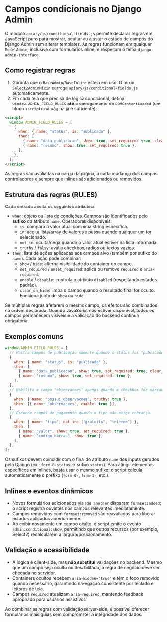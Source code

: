 # Campos condicionais no Django Admin

O módulo `apiary/js/conditional-fields.js` permite declarar regras em JavaScript puro para mostrar, ocultar ou ajustar o estado de campos do Django Admin sem alterar templates. As regras funcionam em qualquer `ModelAdmin`, inclusive com formulários inline, e respeitam o tema `django-admin-interface`.

## Como registrar regras

1. Garanta que o `BaseAdmin`/`BaseInline` esteja em uso. O mixin `Select2AdminMixin` carrega `apiary/js/conditional-fields.js` automaticamente.
2. Em cada tela que precisa de lógica condicional, defina `window.ADMIN_FIELD_RULES` **até** o carregamento do `DOMContentLoaded` (um bloco `<script>` na página já é suficiente):

```html
<script>
  window.ADMIN_FIELD_RULES = [
    {
      when: { name: "status", is: "publicado" },
      then: [
        { name: "data_publicacao", show: true, set_required: true, clear_on_hide: true },
        { name: "resumo", show: true, set_required: true },
      ],
    },
  ];
</script>
```

As regras são avaliadas na carga da página, a cada mudança dos campos controladores e sempre que inlines são adicionados ou removidos.

## Estrutura das regras (RULES)

Cada entrada aceita os seguintes atributos:

- `when`: objeto ou lista de condições. Campos são identificados pelo **sufixo** do atributo `name`. Operadores disponíveis:
  - `is`: compara o valor atual com uma string específica.
  - `in`: aceita lista/array de valores e passa quando qualquer um for selecionado.
  - `not_in`: oculta/nega quando o valor atual estiver na lista informada.
  - `truthy` / `falsy`: avalia checkbox, radios ou textos vazios.
- `then`: lista de ações aplicadas aos campos alvo (também por sufixo do `name`). Cada ação pode combinar:
  - `show` / `hide`: alterna visibilidade do container do campo.
  - `set_required` / `unset_required`: aplica ou remove `required` e `aria-required`.
  - `enable` / `disable`: controla o atributo `disabled` (respeitando estados padrão).
  - `clear_on_hide`: limpa o campo quando o resultado final for oculto. Funciona junto de `show` ou `hide`.

Se múltiplas regras afetarem o mesmo campo, os efeitos são combinados na ordem declarada. Quando JavaScript não estiver disponível, todos os campos permanecem visíveis e a validação do backend continua obrigatória.

## Exemplos comuns

```javascript
window.ADMIN_FIELD_RULES = [
  // Mostra campos de publicação somente quando o status for "publicado".
  {
    when: { name: "status", is: "publicado" },
    then: [
      { name: "data_publicacao", show: true, set_required: true, clear_on_hide: true },
      { name: "resumo", show: true, set_required: true },
    ],
  },
  // Habilita o campo "observacoes" apenas quando o checkbox for marcado.
  {
    when: { name: "possui_observacoes", truthy: true },
    then: [{ name: "observacoes", enable: true }],
  },
  // Esconde campos de pagamento quando o tipo não exige cobrança.
  {
    when: { name: "tipo", not_in: ["gratuito", "interno"] },
    then: [
      { name: "valor", show: true, set_required: true },
      { name: "codigo_barras", show: true },
    ],
  },
];
```

Os sufixos devem coincidir com o final do atributo `name` dos inputs gerados pelo Django (ex.: `form-0-status` → sufixo `status`). Para atingir elementos específicos em inlines, basta usar o mesmo sufixo; o script calcula automaticamente o prefixo (`form-0-`, `form-1-`, etc.).

## Inlines e eventos dinâmicos

- Novos formulários adicionados via `add another` disparam `formset:added`; o script registra ouvintes nos campos relevantes imediatamente.
- Campos removidos com `formset:removed` são reavaliados para liberar estados aplicados anteriormente.
- Ao exibir novamente um campo oculto, o script emite o evento `admin:conditional:show`, permitindo que outros recursos (por exemplo, Select2) recalcularem a largura/posicionamento.

## Validação e acessibilidade

- A lógica é client-side, mas **não substitui** validações no backend. Mesmo que um campo seja oculto ou desabilitado, a regra de negócio deve ser checada no servidor.
- Containers ocultos recebem `aria-hidden="true"` e têm o foco removido quando necessário, garantindo navegação consistente por teclado e leitores de tela.
- Campos `required` atualizam `aria-required`, mantendo feedback apropriado para usuários assistivos.

Ao combinar as regras com validação server-side, é possível oferecer formulários mais guias sem comprometer a integridade dos dados.
